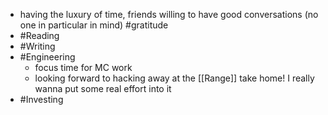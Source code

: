 - having the luxury of time, friends willing to have good conversations (no one in particular in mind) #gratitude
- #Reading
- #Writing
- #Engineering
    - focus time for MC work
    - looking forward to hacking away at the [[Range]] take home! I really wanna put some real effort into it
- #Investing
